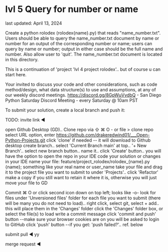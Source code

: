 # lvl 5 Query for number or name
last updated: April 13, 2024

Create a python rolodex (rolodex{name}.py) that reads "name_number.txt".
Users should be able to query the name_number.txt document by name or number for an output of the corresponding number or name; users can query by name or number; output in either case should be the full name and number. Also allow user to 'quit'. The name_number.txt document is located in this directory.

This is a continuation of 'project 'lvl 4 project rolodex'..  but of course u can start here.

Your invited to discuss your code and other considerations, such as code method/design, what data structure(s) to use and assumptions, at any of our weekly discord meetings.
https://discord.gg/8GpWuVvdbQ  - San Diego Python Saturday Discord Meeting  - every Saturday @ 10am PST

To submit your solution, create a local branch and push it:

TODO:
    invite link  ◄

open Github Desktop (GD)..   Clone repo via ⇧ ⌘ O   -  or file > clone repo
select URL option, enter https://github.com/drakeredwind01/___Open-Python-Projects.git
click 'clone' if needed -- it will download to Github desktop
create branch..  select 'Current Branch main' at top..   '+ New Branch'..
  select new branch button..  name it..  click 'Create' button..
you will have the option to open the repo in your IDE
code your solution or changes in your IDE
name your file: 	feature/project_rolodex/rolodex_{name}.py
      {name}; something like your real name or user_name
take your file and drag it to the project file you want to submit to under 'Projects'..  click 'Refactor'
  make a copy if you still want to retain it where it is, otherwise you will just move your file to GD

Commit
⌘ O  or click second icon down on top left; looks like -o-
look for files under 'Unversioned files' folder
for each file you want to submit (there will be many you do not need to load)..
  right click, select git, select + add..  this will place them in the 'Changes' folder
click the 'Changes' folder box, or select the file(s) to load
write a commit message
click 'commit and push' button   --make sure your browser cookies are on
you will be asked to login to GitHub
click 'push' button   --if you get: 'push failed?'..  ref. below

submit pull  ◄  yy

merge request  ◄

